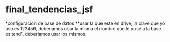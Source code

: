 # final_tendencias_jsf
*configuracion de base de datos
**usar la que este en drive, la clave que yo uso es 123456, deberiamos usar la misma el nombre que le puse a la base es tend1, deberiamos usar los mismos.
